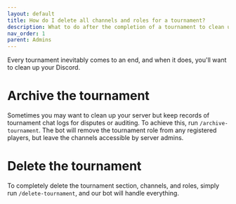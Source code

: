 ```yaml
---
layout: default
title: How do I delete all channels and roles for a tournament?
description: What to do after the completion of a tournament to clean up your Discord server
nav_order: 1
parent: Admins
---
```


Every tournament inevitably comes to an end, and when it does, you'll want to clean up your Discord. 

# Archive the tournament
Sometimes you may want to clean up your server but keep records of tournament chat logs for disputes or auditing. To achieve this, run `/archive-tournament`. The bot will remove the tournament role from any registered players, but leave the channels accessible by server admins. 

# Delete the tournament
To completely delete the tournament section, channels, and roles, simply run `/delete-tournament`, and our bot will handle everything.
